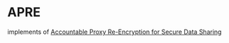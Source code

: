 # APRE
implements of [Accountable Proxy Re-Encryption for Secure Data Sharing](https://ieeexplore.ieee.org/abstract/document/8502807)
